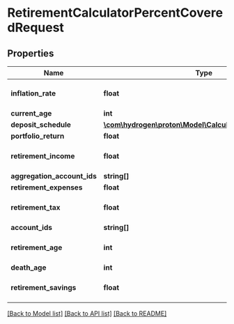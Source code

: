 # RetirementCalculatorPercentCoveredRequest

## Properties
Name | Type | Description | Notes
------------ | ------------- | ------------- | -------------
**inflation_rate** | **float** |  | [optional] [default to 0.0]
**current_age** | **int** |  | 
**deposit_schedule** | [**\com\hydrogen\proton\Model\CalculatorDepositSchedule1**](CalculatorDepositSchedule1.md) |  | [optional] 
**portfolio_return** | **float** |  | 
**retirement_income** | **float** |  | [optional] [default to 0.0]
**aggregation_account_ids** | **string[]** |  | [optional] 
**retirement_expenses** | **float** |  | 
**retirement_tax** | **float** |  | [optional] [default to 0.0]
**account_ids** | **string[]** |  | [optional] 
**retirement_age** | **int** |  | [optional] [default to 65]
**death_age** | **int** |  | 
**retirement_savings** | **float** |  | [optional] [default to 0.0]

[[Back to Model list]](../README.md#documentation-for-models) [[Back to API list]](../README.md#documentation-for-api-endpoints) [[Back to README]](../README.md)


